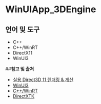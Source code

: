 # WinUIApp_3DEngine

## **언어 및 도구**

* C++
* C++/WinRT
* DirectX11
* WinUI3

##**참고 및 출처**

* [실용 Direct3D 11 렌더링 & 계산](https://www.aladin.co.kr/shop/wproduct.aspx?ItemId=24953980)
* [WinUI3](https://learn.microsoft.com/ko-kr/windows/apps/winui/winui3/)
* [C++/WinRT](https://learn.microsoft.com/ko-kr/windows/uwp/cpp-and-winrt-apis/intro-to-using-cpp-with-winrt) 
* [DirectXTK](https://github.com/microsoft/DirectXTK)

